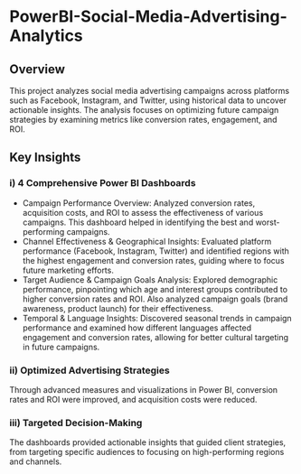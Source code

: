 # PowerBI-Social-Media-Advertising-Analytics

## Overview

This project analyzes social media advertising campaigns across platforms such as Facebook, Instagram, and Twitter, using historical data to uncover actionable insights. The analysis focuses on optimizing future campaign strategies by examining metrics like conversion rates, engagement, and ROI.

## Key Insights

### i) 4 Comprehensive Power BI Dashboards
- Campaign Performance Overview: Analyzed conversion rates, acquisition costs, and ROI to assess the effectiveness of various campaigns. This dashboard helped in identifying the best and worst-performing campaigns.
- Channel Effectiveness & Geographical Insights: Evaluated platform performance (Facebook, Instagram, Twitter) and identified regions with the highest engagement and conversion rates, guiding where to focus future marketing efforts.
- Target Audience & Campaign Goals Analysis: Explored demographic performance, pinpointing which age and interest groups contributed to higher conversion rates and ROI. Also analyzed campaign goals (brand awareness, product launch) for their effectiveness.
- Temporal & Language Insights: Discovered seasonal trends in campaign performance and examined how different languages affected engagement and conversion rates, allowing for better cultural targeting in future campaigns.

### ii) Optimized Advertising Strategies
Through advanced measures and visualizations in Power BI, conversion rates and ROI were improved, and acquisition costs were reduced.

### iii) Targeted Decision-Making
The dashboards provided actionable insights that guided client strategies, from targeting specific audiences to focusing on high-performing regions and channels.
